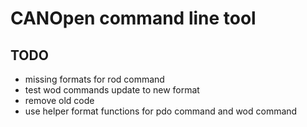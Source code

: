 # CANOpen command line tool

## TODO

- missing formats for rod command
- test wod commands update to new format
- remove old code
- use helper format functions for pdo command and wod command

